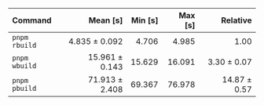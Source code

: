 | Command | Mean [s] | Min [s] | Max [s] | Relative |
|:---|---:|---:|---:|---:|
| `pnpm rbuild` | 4.835 ± 0.092 | 4.706 | 4.985 | 1.00 |
| `pnpm wbuild` | 15.961 ± 0.143 | 15.629 | 16.091 | 3.30 ± 0.07 |
| `pnpm pbuild` | 71.913 ± 2.408 | 69.367 | 76.978 | 14.87 ± 0.57 |
